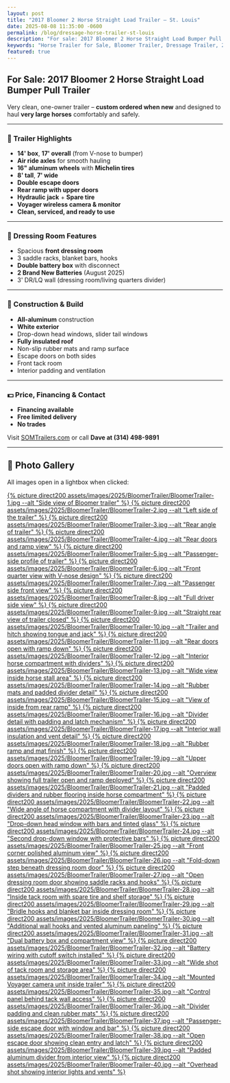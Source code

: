```yaml
---
layout: post
title: "2017 Bloomer 2 Horse Straight Load Trailer – St. Louis"
date: 2025-08-08 11:35:00 -0600
permalink: /blog/dressage-horse-trailer-st-louis
description: "For sale: 2017 Bloomer 2 Horse Straight Load Bumper Pull Trailer. Clean, one-owner trailer with air ride axles, aluminum construction, and premium features. Available near St. Louis, MO."
keywords: "Horse Trailer for Sale, Bloomer Trailer, Dressage Trailer, 2 Horse Straight Load, Horse Trailer St Louis, Morrison Equestrian Center, Natalie Hammond, Premium Horse Trailer, Air Ride Horse Trailer, Bumper Pull Trailer"
featured: true
---
```


## For Sale: 2017 Bloomer 2 Horse Straight Load Bumper Pull Trailer

Very clean, one-owner trailer – **custom ordered when new** and designed to haul **very large horses** comfortably and safely.

---

### 🐴 Trailer Highlights

- **14' box**, **17' overall** (from V-nose to bumper)
- **Air ride axles** for smooth hauling
- **16" aluminum wheels** with **Michelin tires**
- **8' tall**, **7' wide**
- **Double escape doors**
- **Rear ramp with upper doors**
- **Hydraulic jack** + **Spare tire**
- **Voyager wireless camera & monitor**
- **Clean, serviced, and ready to use**

---

### 🚪 Dressing Room Features

- Spacious **front dressing room**
- 3 saddle racks, blanket bars, hooks
- **Double battery box** with disconnect
- **2 Brand New Batteries** (August 2025)
- 3' DR/LQ wall (dressing room/living quarters divider)

---

### 🔧 Construction & Build

- **All-aluminum** construction
- **White exterior**
- Drop-down head windows, slider tail windows
- **Fully insulated roof**
- Non-slip rubber mats and ramp surface
- Escape doors on both sides
- Front tack room
- Interior padding and ventilation

---

### 💵 Price, Financing & Contact

- **Financing available**
- **Free limited delivery**
- **No trades**

Visit [SOMTrailers.com](https://www.somtrailers.com) or call **Dave at (314) 498-9891**

---

## 📸 Photo Gallery

All images open in a lightbox when clicked:

<a href="{% picture direct assets/images/2025/BloomerTrailer/BloomerTrailer-1.jpg %}" data-lightbox="BloomerTrailer" data-title="Side view of Bloomer trailer">
  {% picture direct200 assets/images/2025/BloomerTrailer/BloomerTrailer-1.jpg --alt "Side view of Bloomer trailer" %}
</a>
<a href="{% picture direct assets/images/2025/BloomerTrailer/BloomerTrailer-2.jpg %}" data-lightbox="BloomerTrailer" data-title="Left side of the trailer">
  {% picture direct200 assets/images/2025/BloomerTrailer/BloomerTrailer-2.jpg --alt "Left side of the trailer" %}
</a>
<a href="{% picture direct assets/images/2025/BloomerTrailer/BloomerTrailer-3.jpg %}" data-lightbox="BloomerTrailer" data-title="Rear angle of trailer">
  {% picture direct200 assets/images/2025/BloomerTrailer/BloomerTrailer-3.jpg --alt "Rear angle of trailer" %}
</a>
<a href="{% picture direct assets/images/2025/BloomerTrailer/BloomerTrailer-4.jpg %}" data-lightbox="BloomerTrailer" data-title="Rear doors and ramp view">
  {% picture direct200 assets/images/2025/BloomerTrailer/BloomerTrailer-4.jpg --alt "Rear doors and ramp view" %}
</a>
<a href="{% picture direct assets/images/2025/BloomerTrailer/BloomerTrailer-5.jpg %}" data-lightbox="BloomerTrailer" data-title="Passenger-side profile of trailer">
  {% picture direct200 assets/images/2025/BloomerTrailer/BloomerTrailer-5.jpg --alt "Passenger-side profile of trailer" %}
</a>
<a href="{% picture direct assets/images/2025/BloomerTrailer/BloomerTrailer-6.jpg %}" data-lightbox="BloomerTrailer" data-title="Front quarter view with V-nose design">
  {% picture direct200 assets/images/2025/BloomerTrailer/BloomerTrailer-6.jpg --alt "Front quarter view with V-nose design" %}
</a>
<a href="{% picture direct assets/images/2025/BloomerTrailer/BloomerTrailer-7.jpg %}" data-lightbox="BloomerTrailer" data-title="Passenger side front view">
  {% picture direct200 assets/images/2025/BloomerTrailer/BloomerTrailer-7.jpg --alt "Passenger side front view" %}
</a>
<a href="{% picture direct assets/images/2025/BloomerTrailer/BloomerTrailer-8.jpg %}" data-lightbox="BloomerTrailer" data-title="Full driver side view">
  {% picture direct200 assets/images/2025/BloomerTrailer/BloomerTrailer-8.jpg --alt "Full driver side view" %}
</a>
<a href="{% picture direct assets/images/2025/BloomerTrailer/BloomerTrailer-9.jpg %}" data-lightbox="BloomerTrailer" data-title="Straight rear view of trailer closed">
  {% picture direct200 assets/images/2025/BloomerTrailer/BloomerTrailer-9.jpg --alt "Straight rear view of trailer closed" %}
</a>
<a href="{% picture direct assets/images/2025/BloomerTrailer/BloomerTrailer-10.jpg %}" data-lightbox="BloomerTrailer" data-title="Trailer and hitch showing tongue and jack">
  {% picture direct200 assets/images/2025/BloomerTrailer/BloomerTrailer-10.jpg --alt "Trailer and hitch showing tongue and jack" %}
</a>
<a href="{% picture direct assets/images/2025/BloomerTrailer/BloomerTrailer-11.jpg %}" data-lightbox="BloomerTrailer" data-title="Rear doors open with ramp down">
  {% picture direct200 assets/images/2025/BloomerTrailer/BloomerTrailer-11.jpg --alt "Rear doors open with ramp down" %}
</a>
<a href="{% picture direct assets/images/2025/BloomerTrailer/BloomerTrailer-12.jpg %}" data-lightbox="BloomerTrailer" data-title="Interior horse compartment with dividers">
  {% picture direct200 assets/images/2025/BloomerTrailer/BloomerTrailer-12.jpg --alt "Interior horse compartment with dividers" %}
</a>
<a href="{% picture direct assets/images/2025/BloomerTrailer/BloomerTrailer-13.jpg %}" data-lightbox="BloomerTrailer" data-title="Wide view inside horse stall area">
  {% picture direct200 assets/images/2025/BloomerTrailer/BloomerTrailer-13.jpg --alt "Wide view inside horse stall area" %}
</a>
<a href="{% picture direct assets/images/2025/BloomerTrailer/BloomerTrailer-14.jpg %}" data-lightbox="BloomerTrailer" data-title="Rubber mats and padded divider detail">
  {% picture direct200 assets/images/2025/BloomerTrailer/BloomerTrailer-14.jpg --alt "Rubber mats and padded divider detail" %}
</a>
<a href="{% picture direct assets/images/2025/BloomerTrailer/BloomerTrailer-15.jpg %}" data-lightbox="BloomerTrailer" data-title="View of inside from rear ramp">
  {% picture direct200 assets/images/2025/BloomerTrailer/BloomerTrailer-15.jpg --alt "View of inside from rear ramp" %}
</a>
<a href="{% picture direct assets/images/2025/BloomerTrailer/BloomerTrailer-16.jpg %}" data-lightbox="BloomerTrailer" data-title="Divider detail with padding and latch mechanism">
  {% picture direct200 assets/images/2025/BloomerTrailer/BloomerTrailer-16.jpg --alt "Divider detail with padding and latch mechanism" %}
</a>
<a href="{% picture direct assets/images/2025/BloomerTrailer/BloomerTrailer-17.jpg %}" data-lightbox="BloomerTrailer" data-title="Interior wall insulation and vent detail">
  {% picture direct200 assets/images/2025/BloomerTrailer/BloomerTrailer-17.jpg --alt "Interior wall insulation and vent detail" %}
</a>
<a href="{% picture direct assets/images/2025/BloomerTrailer/BloomerTrailer-18.jpg %}" data-lightbox="BloomerTrailer" data-title="Rubber ramp and mat finish">
  {% picture direct200 assets/images/2025/BloomerTrailer/BloomerTrailer-18.jpg --alt "Rubber ramp and mat finish" %}
</a>
<a href="{% picture direct assets/images/2025/BloomerTrailer/BloomerTrailer-19.jpg %}" data-lightbox="BloomerTrailer" data-title="Upper doors open with ramp down">
  {% picture direct200 assets/images/2025/BloomerTrailer/BloomerTrailer-19.jpg --alt "Upper doors open with ramp down" %}
</a>
<a href="{% picture direct assets/images/2025/BloomerTrailer/BloomerTrailer-20.jpg %}" data-lightbox="BloomerTrailer" data-title="Overview showing full trailer open and ramp deployed">
  {% picture direct200 assets/images/2025/BloomerTrailer/BloomerTrailer-20.jpg --alt "Overview showing full trailer open and ramp deployed" %}
</a>
<a href="{% picture direct assets/images/2025/BloomerTrailer/BloomerTrailer-21.jpg %}" data-lightbox="BloomerTrailer" data-title="Padded dividers and rubber flooring inside horse compartment">
  {% picture direct200 assets/images/2025/BloomerTrailer/BloomerTrailer-21.jpg --alt "Padded dividers and rubber flooring inside horse compartment" %}
</a>
<a href="{% picture direct assets/images/2025/BloomerTrailer/BloomerTrailer-22.jpg %}" data-lightbox="BloomerTrailer" data-title="Wide angle of horse compartment with divider layout">
  {% picture direct200 assets/images/2025/BloomerTrailer/BloomerTrailer-22.jpg --alt "Wide angle of horse compartment with divider layout" %}
</a>
<a href="{% picture direct assets/images/2025/BloomerTrailer/BloomerTrailer-23.jpg %}" data-lightbox="BloomerTrailer" data-title="Drop-down head window with bars and tinted glass">
  {% picture direct200 assets/images/2025/BloomerTrailer/BloomerTrailer-23.jpg --alt "Drop-down head window with bars and tinted glass" %}
</a>
<a href="{% picture direct assets/images/2025/BloomerTrailer/BloomerTrailer-24.jpg %}" data-lightbox="BloomerTrailer" data-title="Second drop-down window with protective bars">
  {% picture direct200 assets/images/2025/BloomerTrailer/BloomerTrailer-24.jpg --alt "Second drop-down window with protective bars" %}
</a>
<a href="{% picture direct assets/images/2025/BloomerTrailer/BloomerTrailer-25.jpg %}" data-lightbox="BloomerTrailer" data-title="Front corner polished aluminum view">
  {% picture direct200 assets/images/2025/BloomerTrailer/BloomerTrailer-25.jpg --alt "Front corner polished aluminum view" %}
</a>
<a href="{% picture direct assets/images/2025/BloomerTrailer/BloomerTrailer-26.jpg %}" data-lightbox="BloomerTrailer" data-title="Fold-down step beneath dressing room door">
  {% picture direct200 assets/images/2025/BloomerTrailer/BloomerTrailer-26.jpg --alt "Fold-down step beneath dressing room door" %}
</a>
<a href="{% picture direct assets/images/2025/BloomerTrailer/BloomerTrailer-27.jpg %}" data-lightbox="BloomerTrailer" data-title="Open dressing room door showing saddle racks and hooks">
  {% picture direct200 assets/images/2025/BloomerTrailer/BloomerTrailer-27.jpg --alt "Open dressing room door showing saddle racks and hooks" %}
</a>
<a href="{% picture direct assets/images/2025/BloomerTrailer/BloomerTrailer-28.jpg %}" data-lightbox="BloomerTrailer" data-title="Inside tack room with spare tire and shelf storage">
  {% picture direct200 assets/images/2025/BloomerTrailer/BloomerTrailer-28.jpg --alt "Inside tack room with spare tire and shelf storage" %}
</a>
<a href="{% picture direct assets/images/2025/BloomerTrailer/BloomerTrailer-29.jpg %}" data-lightbox="BloomerTrailer" data-title="Bridle hooks and blanket bar inside dressing room">
  {% picture direct200 assets/images/2025/BloomerTrailer/BloomerTrailer-29.jpg --alt "Bridle hooks and blanket bar inside dressing room" %}
</a>
<a href="{% picture direct assets/images/2025/BloomerTrailer/BloomerTrailer-30.jpg %}" data-lightbox="BloomerTrailer" data-title="Additional wall hooks and vented aluminum paneling">
  {% picture direct200 assets/images/2025/BloomerTrailer/BloomerTrailer-30.jpg --alt "Additional wall hooks and vented aluminum paneling" %}
</a>
<a href="{% picture direct assets/images/2025/BloomerTrailer/BloomerTrailer-31.jpg %}" data-lightbox="BloomerTrailer" data-title="Dual battery box and compartment view">
  {% picture direct200 assets/images/2025/BloomerTrailer/BloomerTrailer-31.jpg --alt "Dual battery box and compartment view" %}
</a>
<a href="{% picture direct assets/images/2025/BloomerTrailer/BloomerTrailer-32.jpg %}" data-lightbox="BloomerTrailer" data-title="Battery wiring with cutoff switch installed">
  {% picture direct200 assets/images/2025/BloomerTrailer/BloomerTrailer-32.jpg --alt "Battery wiring with cutoff switch installed" %}
</a>
<a href="{% picture direct assets/images/2025/BloomerTrailer/BloomerTrailer-33.jpg %}" data-lightbox="BloomerTrailer" data-title="Wide shot of tack room and storage area">
  {% picture direct200 assets/images/2025/BloomerTrailer/BloomerTrailer-33.jpg --alt "Wide shot of tack room and storage area" %}
</a>
<a href="{% picture direct assets/images/2025/BloomerTrailer/BloomerTrailer-34.jpg %}" data-lightbox="BloomerTrailer" data-title="Mounted Voyager camera unit inside trailer">
  {% picture direct200 assets/images/2025/BloomerTrailer/BloomerTrailer-34.jpg --alt "Mounted Voyager camera unit inside trailer" %}
</a>
<a href="{% picture direct assets/images/2025/BloomerTrailer/BloomerTrailer-35.jpg %}" data-lightbox="BloomerTrailer" data-title="Control panel behind tack wall access">
  {% picture direct200 assets/images/2025/BloomerTrailer/BloomerTrailer-35.jpg --alt "Control panel behind tack wall access" %}
</a>
<a href="{% picture direct assets/images/2025/BloomerTrailer/BloomerTrailer-36.jpg %}" data-lightbox="BloomerTrailer" data-title="Divider padding and clean rubber mats">
  {% picture direct200 assets/images/2025/BloomerTrailer/BloomerTrailer-36.jpg --alt "Divider padding and clean rubber mats" %}
</a>
<a href="{% picture direct assets/images/2025/BloomerTrailer/BloomerTrailer-37.jpg %}" data-lightbox="BloomerTrailer" data-title="Passenger-side escape door with window and bar">
  {% picture direct200 assets/images/2025/BloomerTrailer/BloomerTrailer-37.jpg --alt "Passenger-side escape door with window and bar" %}
</a>
<a href="{% picture direct assets/images/2025/BloomerTrailer/BloomerTrailer-38.jpg %}" data-lightbox="BloomerTrailer" data-title="Open escape door showing clean entry and latch">
  {% picture direct200 assets/images/2025/BloomerTrailer/BloomerTrailer-38.jpg --alt "Open escape door showing clean entry and latch" %}
</a>
<a href="{% picture direct assets/images/2025/BloomerTrailer/BloomerTrailer-39.jpg %}" data-lightbox="BloomerTrailer" data-title="Padded aluminum divider from interior view">
  {% picture direct200 assets/images/2025/BloomerTrailer/BloomerTrailer-39.jpg --alt "Padded aluminum divider from interior view" %}
</a>
<a href="{% picture direct assets/images/2025/BloomerTrailer/BloomerTrailer-40.jpg %}" data-lightbox="BloomerTrailer" data-title="Overhead shot showing interior lights and vents">
  {% picture direct200 assets/images/2025/BloomerTrailer/BloomerTrailer-40.jpg --alt "Overhead shot showing interior lights and vents" %}
</a>
